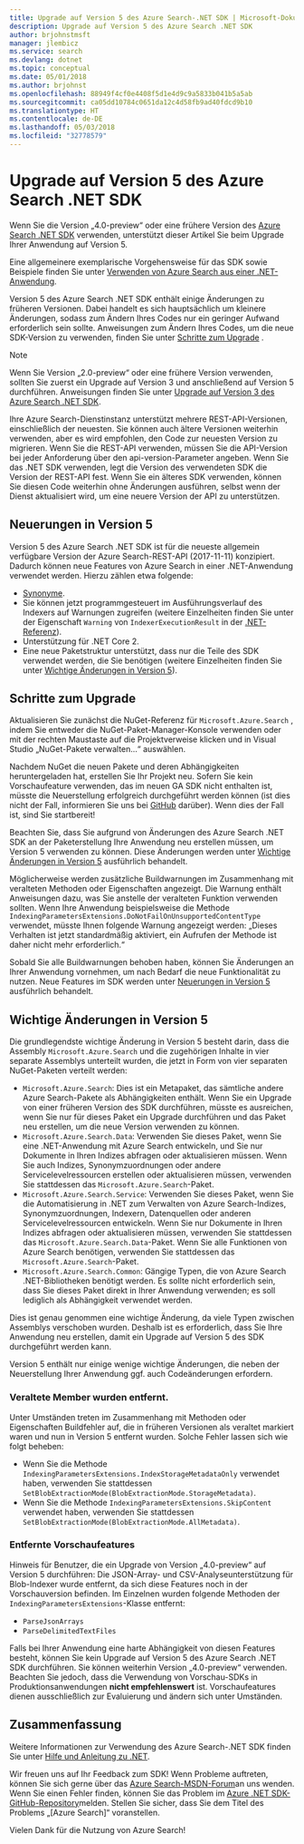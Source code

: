 ```yaml
---
title: Upgrade auf Version 5 des Azure Search-.NET SDK | Microsoft-Dokumentation
description: Upgrade auf Version 5 des Azure Search .NET SDK
author: brjohnstmsft
manager: jlembicz
ms.service: search
ms.devlang: dotnet
ms.topic: conceptual
ms.date: 05/01/2018
ms.author: brjohnst
ms.openlocfilehash: 88949f4cf0e4408f5d1e4d9c9a5833b041b5a5ab
ms.sourcegitcommit: ca05dd10784c0651da12c4d58fb9ad40fdcd9b10
ms.translationtype: HT
ms.contentlocale: de-DE
ms.lasthandoff: 05/03/2018
ms.locfileid: "32778579"
---
```

# <a name="upgrading-to-the-azure-search-net-sdk-version-5"></a>Upgrade auf Version 5 des Azure Search .NET SDK
Wenn Sie die Version „4.0-preview“ oder eine frühere Version des [Azure Search .NET SDK](https://aka.ms/search-sdk) verwenden, unterstützt dieser Artikel Sie beim Upgrade Ihrer Anwendung auf Version 5.

Eine allgemeinere exemplarische Vorgehensweise für das SDK sowie Beispiele finden Sie unter [Verwenden von Azure Search aus einer .NET-Anwendung](search-howto-dotnet-sdk.md).

Version 5 des Azure Search .NET SDK enthält einige Änderungen zu früheren Versionen. Dabei handelt es sich hauptsächlich um kleinere Änderungen, sodass zum Ändern Ihres Codes nur ein geringer Aufwand erforderlich sein sollte. Anweisungen zum Ändern Ihres Codes, um die neue SDK-Version zu verwenden, finden Sie unter [Schritte zum Upgrade](#UpgradeSteps) .

> [!NOTE]
> Wenn Sie Version „2.0-preview“ oder eine frühere Version verwenden, sollten Sie zuerst ein Upgrade auf Version 3 und anschließend auf Version 5 durchführen. Anweisungen finden Sie unter [Upgrade auf Version 3 des Azure Search .NET SDK](search-dotnet-sdk-migration.md).
>
> Ihre Azure Search-Dienstinstanz unterstützt mehrere REST-API-Versionen, einschließlich der neuesten. Sie können auch ältere Versionen weiterhin verwenden, aber es wird empfohlen, den Code zur neuesten Version zu migrieren. Wenn Sie die REST-API verwenden, müssen Sie die API-Version bei jeder Anforderung über den api-version-Parameter angeben. Wenn Sie das .NET SDK verwenden, legt die Version des verwendeten SDK die Version der REST-API fest. Wenn Sie ein älteres SDK verwenden, können Sie diesen Code weiterhin ohne Änderungen ausführen, selbst wenn der Dienst aktualisiert wird, um eine neuere Version der API zu unterstützen.

<a name="WhatsNew"></a>

## <a name="whats-new-in-version-5"></a>Neuerungen in Version 5
Version 5 des Azure Search .NET SDK ist für die neueste allgemein verfügbare Version der Azure Search-REST-API (2017-11-11) konzipiert. Dadurch können neue Features von Azure Search in einer .NET-Anwendung verwendet werden. Hierzu zählen etwa folgende:

* [Synonyme](search-synonyms.md).
* Sie können jetzt programmgesteuert im Ausführungsverlauf des Indexers auf Warnungen zugreifen (weitere Einzelheiten finden Sie unter der Eigenschaft `Warning` von `IndexerExecutionResult` in der [.NET-Referenz](https://docs.microsoft.com/dotnet/api/microsoft.azure.search.models.indexerexecutionresult?view=azure-dotnet)).
* Unterstützung für .NET Core 2.
* Eine neue Paketstruktur unterstützt, dass nur die Teile des SDK verwendet werden, die Sie benötigen (weitere Einzelheiten finden Sie unter [Wichtige Änderungen in Version 5](#ListOfChanges)).

<a name="UpgradeSteps"></a>

## <a name="steps-to-upgrade"></a>Schritte zum Upgrade
Aktualisieren Sie zunächst die NuGet-Referenz für `Microsoft.Azure.Search` , indem Sie entweder die NuGet-Paket-Manager-Konsole verwenden oder mit der rechten Maustaste auf die Projektverweise klicken und in Visual Studio „NuGet-Pakete verwalten...“ auswählen.

Nachdem NuGet die neuen Pakete und deren Abhängigkeiten heruntergeladen hat, erstellen Sie Ihr Projekt neu. Sofern Sie kein Vorschaufeature verwenden, das im neuen GA SDK nicht enthalten ist, müsste die Neuerstellung erfolgreich durchgeführt werden können (ist dies nicht der Fall, informieren Sie uns bei [GitHub](https://github.com/azure/azure-sdk-for-net/issues) darüber). Wenn dies der Fall ist, sind Sie startbereit!

Beachten Sie, dass Sie aufgrund von Änderungen des Azure Search .NET SDK an der Paketerstellung Ihre Anwendung neu erstellen müssen, um Version 5 verwenden zu können. Diese Änderungen werden unter [Wichtige Änderungen in Version 5](#ListOfChanges) ausführlich behandelt.

Möglicherweise werden zusätzliche Buildwarnungen im Zusammenhang mit veralteten Methoden oder Eigenschaften angezeigt. Die Warnung enthält Anweisungen dazu, was Sie anstelle der veralteten Funktion verwenden sollten. Wenn Ihre Anwendung beispielsweise die Methode `IndexingParametersExtensions.DoNotFailOnUnsupportedContentType` verwendet, müsste Ihnen folgende Warnung angezeigt werden: „Dieses Verhalten ist jetzt standardmäßig aktiviert, ein Aufrufen der Methode ist daher nicht mehr erforderlich.“

Sobald Sie alle Buildwarnungen behoben haben, können Sie Änderungen an Ihrer Anwendung vornehmen, um nach Bedarf die neue Funktionalität zu nutzen. Neue Features im SDK werden unter [Neuerungen in Version 5](#WhatsNew) ausführlich behandelt.

<a name="ListOfChanges"></a>

## <a name="breaking-changes-in-version-5"></a>Wichtige Änderungen in Version 5
Die grundlegendste wichtige Änderung in Version 5 besteht darin, dass die Assembly `Microsoft.Azure.Search` und die zugehörigen Inhalte in vier separate Assemblys unterteilt wurden, die jetzt in Form von vier separaten NuGet-Paketen verteilt werden:

 - `Microsoft.Azure.Search`: Dies ist ein Metapaket, das sämtliche andere Azure Search-Pakete als Abhängigkeiten enthält. Wenn Sie ein Upgrade von einer früheren Version des SDK durchführen, müsste es ausreichen, wenn Sie nur für dieses Paket ein Upgrade durchführen und das Paket neu erstellen, um die neue Version verwenden zu können.
 - `Microsoft.Azure.Search.Data`: Verwenden Sie dieses Paket, wenn Sie eine .NET-Anwendung mit Azure Search entwickeln, und Sie nur Dokumente in Ihren Indizes abfragen oder aktualisieren müssen. Wenn Sie auch Indizes, Synonymzuordnungen oder andere Servicelevelressourcen erstellen oder aktualisieren müssen, verwenden Sie stattdessen das `Microsoft.Azure.Search`-Paket.
 - `Microsoft.Azure.Search.Service`: Verwenden Sie dieses Paket, wenn Sie die Automatisierung in .NET zum Verwalten von Azure Search-Indizes, Synonymzuordnungen, Indexern, Datenquellen oder anderen Servicelevelressourcen entwickeln. Wenn Sie nur Dokumente in Ihren Indizes abfragen oder aktualisieren müssen, verwenden Sie stattdessen das `Microsoft.Azure.Search.Data`-Paket. Wenn Sie alle Funktionen von Azure Search benötigen, verwenden Sie stattdessen das `Microsoft.Azure.Search`-Paket.
 - `Microsoft.Azure.Search.Common`: Gängige Typen, die von Azure Search .NET-Bibliotheken benötigt werden. Es sollte nicht erforderlich sein, dass Sie dieses Paket direkt in Ihrer Anwendung verwenden; es soll lediglich als Abhängigkeit verwendet werden.
 
Dies ist genau genommen eine wichtige Änderung, da viele Typen zwischen Assemblys verschoben wurden. Deshalb ist es erforderlich, dass Sie Ihre Anwendung neu erstellen, damit ein Upgrade auf Version 5 des SDK durchgeführt werden kann.

Version 5 enthält nur einige wenige wichtige Änderungen, die neben der Neuerstellung Ihrer Anwendung ggf. auch Codeänderungen erfordern.

### <a name="removed-obsolete-members"></a>Veraltete Member wurden entfernt.

Unter Umständen treten im Zusammenhang mit Methoden oder Eigenschaften Buildfehler auf, die in früheren Versionen als veraltet markiert waren und nun in Version 5 entfernt wurden. Solche Fehler lassen sich wie folgt beheben:

- Wenn Sie die Methode `IndexingParametersExtensions.IndexStorageMetadataOnly` verwendet haben, verwenden Sie stattdessen `SetBlobExtractionMode(BlobExtractionMode.StorageMetadata)`.
- Wenn Sie die Methode `IndexingParametersExtensions.SkipContent` verwendet haben, verwenden Sie stattdessen `SetBlobExtractionMode(BlobExtractionMode.AllMetadata)`.

### <a name="removed-preview-features"></a>Entfernte Vorschaufeatures

Hinweis für Benutzer, die ein Upgrade von Version „4.0-preview“ auf Version 5 durchführen: Die JSON-Array- und CSV-Analyseunterstützung für Blob-Indexer wurde entfernt, da sich diese Features noch in der Vorschauversion befinden. Im Einzelnen wurden folgende Methoden der `IndexingParametersExtensions`-Klasse entfernt:

- `ParseJsonArrays`
- `ParseDelimitedTextFiles`

Falls bei Ihrer Anwendung eine harte Abhängigkeit von diesen Features besteht, können Sie kein Upgrade auf Version 5 des Azure Search .NET SDK durchführen. Sie können weiterhin Version „4.0-preview“ verwenden. Beachten Sie jedoch, dass die Verwendung von Vorschau-SDKs in Produktionsanwendungen **nicht empfehlenswert** ist. Vorschaufeatures dienen ausschließlich zur Evaluierung und ändern sich unter Umständen.

## <a name="conclusion"></a>Zusammenfassung
Weitere Informationen zur Verwendung des Azure Search-.NET SDK finden Sie unter [Hilfe und Anleitung zu .NET](search-howto-dotnet-sdk.md).

Wir freuen uns auf Ihr Feedback zum SDK! Wenn Probleme auftreten, können Sie sich gerne über das [Azure Search-MSDN-Forum](https://social.msdn.microsoft.com/Forums/azure/home?forum=azuresearch)an uns wenden. Wenn Sie einen Fehler finden, können Sie das Problem im [Azure .NET SDK-GitHub-Repository](https://github.com/Azure/azure-sdk-for-net/issues)melden. Stellen Sie sicher, dass Sie dem Titel des Problems „[Azure Search]“ voranstellen.

Vielen Dank für die Nutzung von Azure Search!
